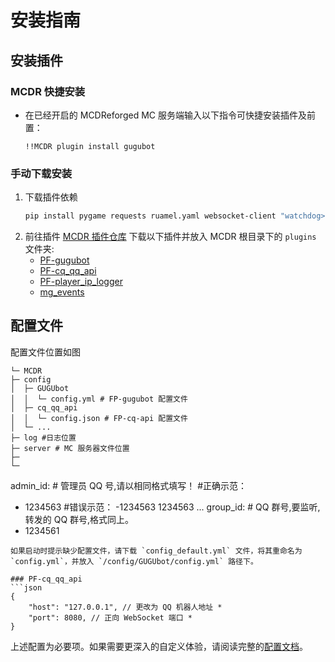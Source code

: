 # 安装指南

## 安装插件

### MCDR 快捷安装
- 在已经开启的 MCDReforged MC 服务端输入以下指令可快捷安装插件及前置：
   ```
   !!MCDR plugin install gugubot
   ```
### 手动下载安装
1. 下载插件依赖
   ```bash
   pip install pygame requests ruamel.yaml websocket-client "watchdog>=5.0.2" "pathlib>=1.0.1"
   ```
2. 前往插件 [MCDR 插件仓库](https://mcdreforged.com/zh-CN/plugins) 下载以下插件并放入 MCDR 根目录下的 `plugins` 文件夹:
   - [PF-gugubot](https://mcdreforged.com/zh-CN/plugin/gugubot/)
   - [PF-cq_qq_api](https://mcdreforged.com/zh-CN/plugin/cq_qq_api)
   - [PF-player_ip_logger](https://mcdreforged.com/zh-CN/plugin/player_ip_logger)
   - [mg_events](https://mcdreforged.com/zh-CN/plugin/mg_events)

## 配置文件
   配置文件位置如图
   ```shell
   └─ MCDR
   ├─ config
   │  ├─ GUGUbot
   │  │  └─ config.yml # FP-gugubot 配置文件
   │  ├─ cq_qq_api
   │  │  └─ config.json # FP-cq-api 配置文件
   │  └─ ...
   ├─ log #日志位置
   ├─ server # MC 服务器文件位置
   ├─
   └─ 
   ```
   admin_id: # 管理员 QQ 号,请以相同格式填写！
   #正确示范：
   - 1234563
   #错误示范：
   -1234563
   1234563
   ...
   group_id: # QQ 群号,要监听,转发的 QQ 群号,格式同上。
   - 1234561
   ```
   如果启动时提示缺少配置文件，请下载 `config_default.yml` 文件，将其重命名为 `config.yml`，并放入 `/config/GUGUbot/config.yml` 路径下。

   ### PF-cq_qq_api 
   ```json
   {
       "host": "127.0.0.1", // 更改为 QQ 机器人地址 *
       "port": 8080, // 正向 WebSocket 端口 *
   }
   ```

   上述配置为必要项。如果需要更深入的自定义体验，请阅读完整的[配置文档](../config/config.md)。